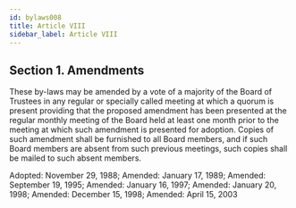 ```yaml
---
id: bylaws008
title: Article VIII
sidebar_label: Article VIII
---
```


## Section 1. Amendments

These by-laws may be amended by a vote of a majority of the Board of Trustees in any regular or specially called meeting at which a quorum is present providing that the proposed amendment has been presented at the regular monthly meeting of the Board held at least one month prior to the meeting at which such amendment is presented for adoption. Copies of such amendment shall be furnished to all Board members, and if such Board members are absent from such previous meetings, such copies shall be mailed to such absent members.

Adopted: November 29, 1988; Amended: January 17, 1989; Amended: September 19, 1995; Amended: January 16, 1997; Amended: January 20, 1998; Amended: December 15, 1998; Amended: April 15, 2003
